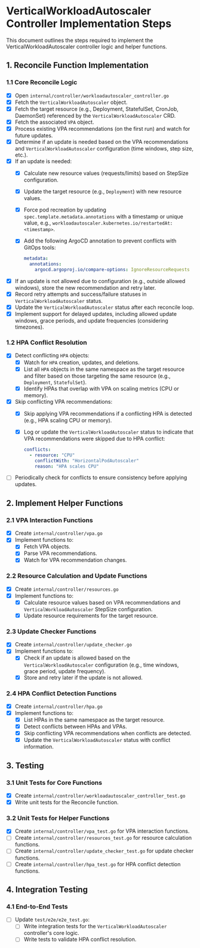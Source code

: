 # VerticalWorkloadAutoscaler Controller Implementation Steps

This document outlines the steps required to implement the VerticalWorkloadAutoscaler controller logic and helper functions.

## 1. Reconcile Function Implementation

### 1.1 Core Reconcile Logic

- [x] Open `internal/controller/workloadautoscaler_controller.go`
- [x] Fetch the `VerticalWorkloadAutoscaler` object.
- [x] Fetch the target resource (e.g., Deployment, StatefulSet, CronJob, DaemonSet) referenced by the `VerticalWorkloadAutoscaler` CRD.
- [x] Fetch the associated `VPA` object.
- [x] Process existing VPA recommendations (on the first run) and watch for future updates.
- [x] Determine if an update is needed based on the VPA recommendations and `VerticalWorkloadAutoscaler` configuration (time windows, step size, etc.).
- [x] If an update is needed:
  - [x] Calculate new resource values (requests/limits) based on StepSize configuration.
  - [x] Update the target resource (e.g., `Deployment`) with new resource values.
  - [x] Force pod recreation by updating `spec.template.metadata.annotations` with a timestamp or unique value, e.g., `workloadautoscaler.kubernetes.io/restartedAt: <timestamp>`.
  - [x] Add the following ArgoCD annotation to prevent conflicts with GitOps tools:

    ```yaml
    metadata:
      annotations:
        argocd.argoproj.io/compare-options: IgnoreResourceRequests
    ```

- [x] If an update is not allowed due to configuration (e.g., outside allowed windows), store the new recommendation and retry later.
- [x] Record retry attempts and success/failure statuses in `VerticalWorkloadAutoscaler` status.
- [x] Update the `VerticalWorkloadAutoscaler` status after each reconcile loop.
- [x] Implement support for delayed updates, including allowed update windows, grace periods, and update frequencies (considering timezones).

### 1.2 HPA Conflict Resolution

- [x] Detect conflicting `HPA` objects:
  - [x] Watch for `HPA` creation, updates, and deletions.
  - [x] List all `HPA` objects in the same namespace as the target resource and filter based on those targeting the same resource (e.g., `Deployment`, `StatefulSet`).
  - [x] Identify HPAs that overlap with VPA on scaling metrics (CPU or memory).
- [x] Skip conflicting VPA recommendations:
  - [x] Skip applying VPA recommendations if a conflicting HPA is detected (e.g., HPA scaling CPU or memory).
  - [x] Log or update the `VerticalWorkloadAutoscaler` status to indicate that VPA recommendations were skipped due to HPA conflict:

    ```yaml
    conflicts:
      - resource: "CPU"
        conflictWith: "HorizontalPodAutoscaler"
        reason: "HPA scales CPU"
    ```

- [ ] Periodically check for conflicts to ensure consistency before applying updates.

## 2. Implement Helper Functions

### 2.1 VPA Interaction Functions

- [x] Create `internal/controller/vpa.go`
- [x] Implement functions to:
  - [x] Fetch VPA objects.
  - [x] Parse VPA recommendations.
  - [x] Watch for VPA recommendation changes.

### 2.2 Resource Calculation and Update Functions

- [x] Create `internal/controller/resources.go`
- [x] Implement functions to:
  - [x] Calculate resource values based on VPA recommendations and `VerticalWorkloadAutoscaler` StepSize configuration.
  - [x] Update resource requirements for the target resource.

### 2.3 Update Checker Functions

- [x] Create `internal/controller/update_checker.go`
- [x] Implement functions to:
  - [x] Check if an update is allowed based on the `VerticalWorkloadAutoscaler` configuration (e.g., time windows, grace period, update frequency).
  - [x] Store and retry later if the update is not allowed.

### 2.4 HPA Conflict Detection Functions

- [x] Create `internal/controller/hpa.go`
- [x] Implement functions to:
  - [x] List HPAs in the same namespace as the target resource.
  - [x] Detect conflicts between HPAs and VPAs.
  - [x] Skip conflicting VPA recommendations when conflicts are detected.
  - [x] Update the `VerticalWorkloadAutoscaler` status with conflict information.

## 3. Testing

### 3.1 Unit Tests for Core Functions

- [x] Create `internal/controller/workloadautoscaler_controller_test.go`
- [x] Write unit tests for the Reconcile function.

### 3.2 Unit Tests for Helper Functions

- [x] Create `internal/controller/vpa_test.go` for VPA interaction functions.
- [ ] Create `internal/controller/resources_test.go` for resource calculation functions.
- [ ] Create `internal/controller/update_checker_test.go` for update checker functions.
- [ ] Create `internal/controller/hpa_test.go` for HPA conflict detection functions.

## 4. Integration Testing

### 4.1 End-to-End Tests

- [ ] Update `test/e2e/e2e_test.go`:
  - [ ] Write integration tests for the `VerticalWorkloadAutoscaler` controller's core logic.
  - [ ] Write tests to validate HPA conflict resolution.
